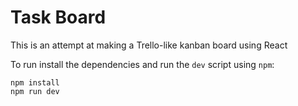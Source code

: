 # Task Board
This is an attempt at making a Trello-like kanban board using React

To run install the dependencies and run the `dev` script using `npm`:
```
npm install
npm run dev
```